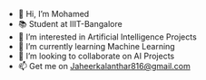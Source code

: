 - 👋 Hi, I’m Mohamed
- 📚 Student at IIIT-Bangalore
- 👀 I’m interested in Artificial Intelligence Projects
- 🌱 I’m currently learning Machine Learning
- 💞️ I’m looking to collaborate on AI Projects
- 📫 Get me on Jaheerkalanthar816@gmail.com
<!---
HussainPythonista/HussainPythonista is a ✨ special ✨ repository because its `README.md` (this file) appears on your GitHub profile.
You can click the Preview link to take a look at your changes.
--->
